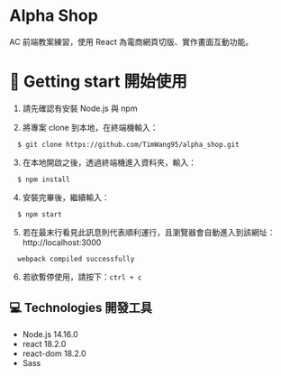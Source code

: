 # Alpha Shop
AC 前端教案練習，使用 React 為電商網頁切版、實作畫面互動功能。

# 🚀 Getting start 開始使用
1. 請先確認有安裝 Node.js 與 npm

2. 將專案 clone 到本地，在終端機輸入：

```
  $ git clone https://github.com/TimWang95/alpha_shop.git
```
3. 在本地開啟之後，透過終端機進入資料夾，輸入：
```
  $ npm install
```
4. 安裝完畢後，繼續輸入：
```
  $ npm start
```
5. 若在最末行看見此訊息則代表順利運行，且瀏覽器會自動進入到該網址：http://localhost:3000
```
  webpack compiled successfully
```
6. 若欲暫停使用，請按下：`ctrl + c`

## :computer: Technologies 開發工具
* Node.js 14.16.0
* react 18.2.0
* react-dom 18.2.0
* Sass
